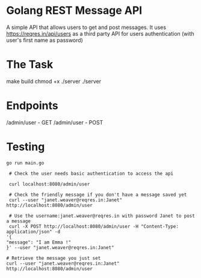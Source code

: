 # Golang REST Message API
A simple API that allows users to get and post messages. It uses https://reqres.in/api/users as a third party API for users authentication (with user's first name as password)

# The Task

make build
chmod +x ./server
./server

# Endpoints

/admin/user - GET
/admin/user - POST

# Testing

```
go run main.go

```

```
 # Check the user needs basic authentication to access the api
 
 curl localhost:8080/admin/user
 
 # Check the friendly message if you don't have a message saved yet
 curl --user "janet.weaver@reqres.in:Janet" http://localhost:8080/admin/user
 
 # Use the username:janet.weaver@reqres.in with password Janet to post a message
 curl -X POST http://localhost:8080/admin/user -H "Content-Type: application/json" -d
'{
"message": "I am Emma !"
}' --user "janet.weaver@reqres.in:Janet"

# Retrieve the message you just set
curl --user "janet.weaver@reqres.in:Janet" http://localhost:8080/admin/user

```






 

